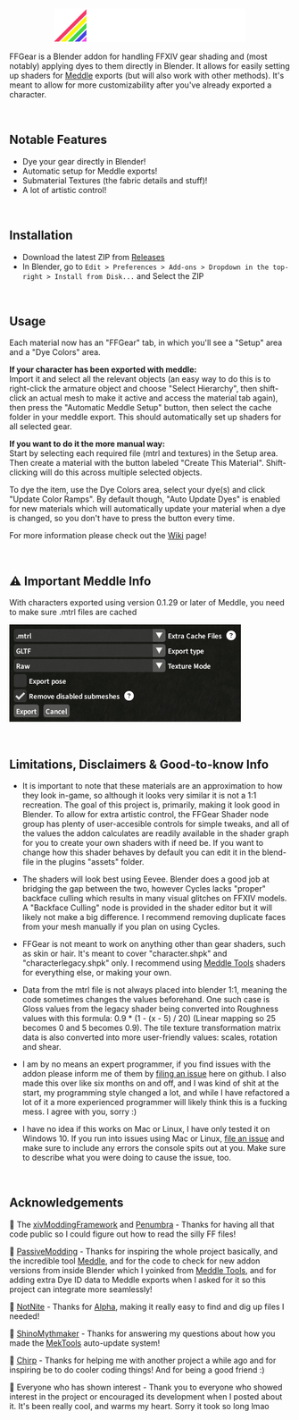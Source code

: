 <br>
<p align="center">
<img src="images/ffgear_logo_small.png" alt="FFGear Logo" height="60rem">
</p>

FFGear is a Blender addon for handling FFXIV gear shading and (most notably) applying dyes to them directly in Blender.
It allows for easily setting up shaders for [Meddle](https://github.com/PassiveModding/Meddle) exports (but will also work with other methods).
It's meant to allow for more customizability after you've already exported a character.
&nbsp;

&nbsp;

## Notable Features
- Dye your gear directly in Blender!
- Automatic setup for Meddle exports!
- Submaterial Textures (the fabric details and stuff)!
- A lot of artistic control!
&nbsp;

&nbsp;

## Installation
- Download the latest ZIP from [Releases](https://github.com/kajupe/FFGear/releases)
- In Blender, go to `Edit > Preferences > Add-ons > Dropdown in the top-right > Install from Disk...` and Select the ZIP
&nbsp;

&nbsp;

## Usage
Each material now has an "FFGear" tab, in which you'll see a "Setup" area and a "Dye Colors" area.

**If your character has been exported with meddle:**\
Import it and select all the relevant objects (an easy way to do this is to right-click the armature object and choose "Select Hierarchy", then shift-click an actual mesh to make it active and access the material tab again), then press the "Automatic Meddle Setup" button, then select the cache folder in your meddle export.
This should automatically set up shaders for all selected gear.

**If you want to do it the more manual way:**\
Start by selecting each required file (mtrl and textures) in the Setup area. Then create a material with the button labeled "Create This Material". Shift-clicking will do this across multiple selected objects.

To dye the item, use the Dye Colors area, select your dye(s) and click "Update Color Ramps". By default though, "Auto Update Dyes" is enabled for new materials which will automatically update your material when a dye is changed, so you don't have to press the button every time.

For more information please check out the [Wiki](https://github.com/kajupe/FFGear/wiki) page!
&nbsp;

&nbsp;

## ⚠ Important Meddle Info
With characters exported using version 0.1.29 or later of Meddle, you need to make sure .mtrl files are cached

![An image showing the export settings menu from Meddle that pops up when exporting a character. The important thing to note is that it's set to cache .mtrl files](images/meddle_settings.png "Meddle Export Settings")
&nbsp;

&nbsp;

## Limitations, Disclaimers & Good-to-know Info
- It is important to note that these materials are an approximation to how they look in-game, so although it looks very similar it is not a 1:1 recreation. The goal of this project is, primarily, making it look good in Blender. To allow for extra artistic control, the FFGear Shader node group has plenty of user-accesible controls for simple tweaks, and all of the values the addon calculates are readily available in the shader graph for you to create your own shaders with if need be. If you want to change how this shader behaves by default you can edit it in the blend-file in the plugins "assets" folder.

- The shaders will look best using Eevee. Blender does a good job at bridging the gap between the two, however Cycles lacks "proper" backface culling which results in many visual glitches on FFXIV models. A "Backface Culling" node is provided in the shader editor but it will likely not make a big difference. I recommend removing duplicate faces from your mesh manually if you plan on using Cycles.

- FFGear is not meant to work on anything other than gear shaders, such as skin or hair. It's meant to cover "character.shpk" and "characterlegacy.shpk" only. I recommend using [Meddle Tools](https://github.com/PassiveModding/MeddleTools) shaders for everything else, or making your own.

- Data from the mtrl file is not always placed into blender 1:1, meaning the code sometimes changes the values beforehand. One such case is Gloss values from the legacy shader being converted into Roughness values with this formula: 0.9 * (1 - (x - 5) / 20) (Linear mapping so 25 becomes 0 and 5 becomes 0.9). The tile texture transformation matrix data is also converted into more user-friendly values: scales, rotation and shear.

- I am by no means an expert programmer, if you find issues with the addon please inform me of them by [filing an issue](https://github.com/kajupe/FFGear/issues) here on github. I also made this over like six months on and off, and I was kind of shit at the start, my programming style changed a lot, and while I have refactored a lot of it a more experienced programmer will likely think this is a fucking mess. I agree with you, sorry :)

- I have no idea if this works on Mac or Linux, I have only tested it on Windows 10. If you run into issues using Mac or Linux, [file an issue](https://github.com/kajupe/FFGear/issues) and make sure to include any errors the console spits out at you. Make sure to describe what you were doing to cause the issue, too.
&nbsp;

&nbsp;

## Acknowledgements

💖 The [xivModdingFramework](https://github.com/TexTools/xivModdingFramework) and [Penumbra](https://github.com/xivdev/Penumbra) - Thanks for having all that code public so I could figure out how to read the silly FF files!

💖 [PassiveModding](https://github.com/PassiveModding) - Thanks for inspiring the whole project basically, and the incredible tool [Meddle](https://github.com/PassiveModding/Meddle), and for the code to check for new addon versions from inside Blender which I yoinked from [Meddle Tools](https://github.com/PassiveModding/MeddleTools), and for adding extra Dye ID data to Meddle exports when I asked for it so this project can integrate more seamlessly! 

💖 [NotNite](https://github.com/NotNite/) - Thanks for [Alpha](https://github.com/NotNite/Alpha), making it really easy to find and dig up files I needed!

💖 [ShinoMythmaker](https://github.com/Shinokage107) - Thanks for answering my questions about how you made the [MekTools](https://github.com/MekuMaki/Mektools) auto-update system!

💖 [Chirp](https://github.com/chirpxiv) - Thanks for helping me with another project a while ago and for inspiring be to do cooler coding things! And for being a good friend :)

💖 Everyone who has shown interest - Thank you to everyone who showed interest in the project or encouraged its development when I posted about it. It's been really cool, and warms my heart. Sorry it took so long lmao
